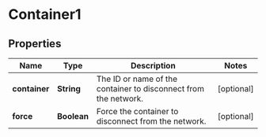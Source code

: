 
# Container1

## Properties
Name | Type | Description | Notes
------------ | ------------- | ------------- | -------------
**container** | **String** | The ID or name of the container to disconnect from the network.  |  [optional]
**force** | **Boolean** | Force the container to disconnect from the network.  |  [optional]



